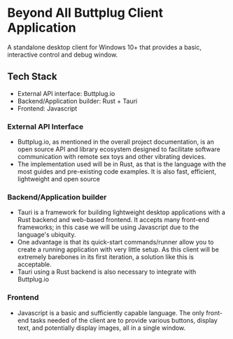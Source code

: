 # Beyond All Buttplug Client Application
A standalone desktop client for Windows 10+ that provides a basic, interactive control and debug window.

## Tech Stack
- External API interface: Buttplug.io
- Backend/Application builder: Rust + Tauri
- Frontend: Javascript

### External API Interface
- Buttplug.io, as mentioned in the overall project documentation, is an open source API and library ecosystem designed to facilitate software communication with remote sex toys and other vibrating devices.
- The implementation used will be in Rust, as that is the language with the most guides and pre-existing code examples. It is also fast, efficient, lightweight and open source

### Backend/Application builder
- Tauri is a framework for building lightweight desktop applications with a Rust backend and web-based frontend. It accepts many front-end frameworks; in this case we will be using Javascript due to the language's ubiquity. 
- One advantage is that its quick-start commands/runner allow you to create a running application with very little setup. As this client will be extremely barebones in its first iteration, a solution like this is acceptable.
- Tauri using a Rust backend is also necessary to integrate with Buttplug.io

### Frontend
- Javascript is a basic and sufficiently capable language. The only front-end tasks needed of the client are to provide various buttons, display text, and potentially display images, all in a single window.